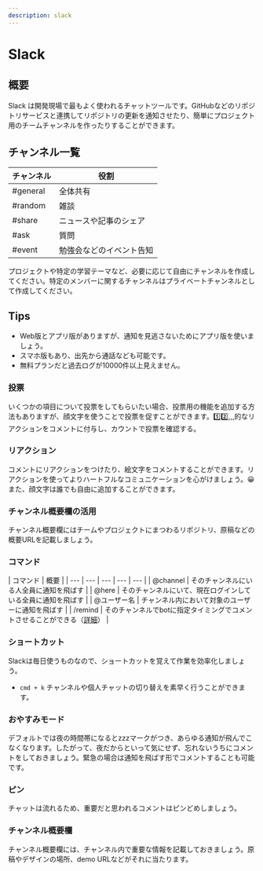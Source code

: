 ```yaml
---
description: slack
---
```


# Slack

## 概要

Slack は開発現場で最もよく使われるチャットツールです。GitHubなどのリポジトリサービスと連携してリポジトリの更新を通知させたり、簡単にプロジェクト用のチームチャンネルを作ったりすることができます。

## チャンネル一覧

| チャンネル | 役割 |
| --- | --- |
| \#general | 全体共有 |
| \#random | 雑談 |
| \#share | ニュースや記事のシェア |
| \#ask | 質問 |
| \#event | 勉強会などのイベント告知 |

プロジェクトや特定の学習テーマなど、必要に応じて自由にチャンネルを作成してください。特定のメンバーに関するチャンネルはプライベートチャンネルとして作成してください。

## Tips

* Web版とアプリ版がありますが、通知を見逃さないためにアプリ版を使いましょう。
* スマホ版もあり、出先から通話なども可能です。
* 無料プランだと過去ログが10000件以上見えません。

### 投票

いくつかの項目について投票をしてもらいたい場合、投票用の機能を追加する方法もありますが、顔文字を使うことで投票を促すことができます。1️⃣2️⃣,,,的なリアクションをコメントに付与し、カウントで投票を確認する。

### リアクション

コメントにリアクションをつけたり、絵文字をコメントすることができます。リアクションを使ってよりハートフルなコミュニケーションを心がけましょう。😀また、顔文字は誰でも自由に追加することができます。

### チャンネル概要欄の活用

チャンネル概要欄にはチームやプロジェクトにまつわるリポジトリ、原稿などの概要URLを記載しましょう。

### コマンド

| コマンド | 概要 |
| --- | --- | --- | --- | --- |
| @channel | そのチャンネルにいる人全員に通知を飛ばす |
| @here | そのチャンネルにいて、現在ログインしている全員に通知を飛ばす |
| @ユーザー名 | チャンネル内において対象のユーザーに通知を飛ばす |
| /remind | そのチャンネルでbotに指定タイミングでコメントさせることができる（[詳細](https://qiita.com/naoyama88/items/b215e673bd2f6fb331f9)） |

### ショートカット

Slackは毎日使うものなので、ショートカットを覚えて作業を効率化しましょう。

* `cmd + k` チャンネルや個人チャットの切り替えを素早く行うことができます。

### おやすみモード

デフォルトでは夜の時間帯になるとzzzマークがつき、あらゆる通知が飛んでこなくなります。したがって、夜だからといって気にせず、忘れないうちにコメントをしておきましょう。緊急の場合は通知を飛ばす形でコメントすることも可能です。

### ピン

チャットは流れるため、重要だと思われるコメントはピンどめしましょう。

### チャンネル概要欄

チャンネル概要欄には、チャンネル内で重要な情報を記載しておきましょう。原稿やデザインの場所、demo URLなどがそれに当たります。

